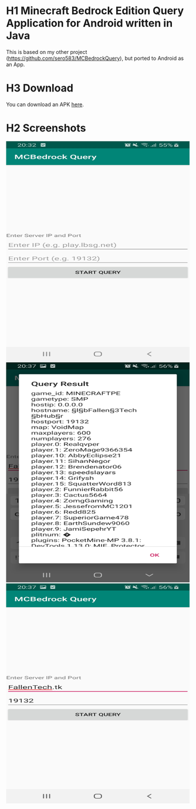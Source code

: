 # H1 Minecraft Bedrock Edition Query Application for Android written in Java
This is based on my other project (https://github.com/sero583/MCBedrockQuery), but ported to Android as an App.
# H3 Download
You can download an APK [here](https://github.com/sero583/MCBedrockQuery-Android/blob/master/release/MCBedrockQuery.apk).


# H2 Screenshots
<img src="https://github.com/sero583/MCBedrockQuery-Android/blob/master/images/screenshot_1.jpg" width="500" height="600"/>
<img src="https://github.com/sero583/MCBedrockQuery-Android/blob/master/images/screenshot_2.jpg" width="500" height="600"/>
<img src="https://github.com/sero583/MCBedrockQuery-Android/blob/master/images/screenshot_3.jpg" width="500" height="600"/>
